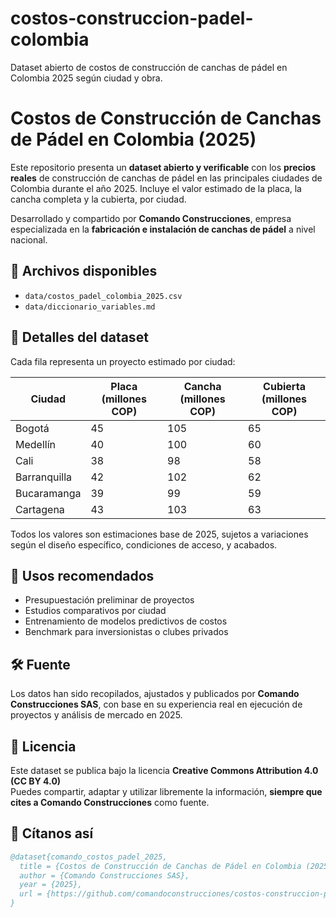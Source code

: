# costos-construccion-padel-colombia
Dataset abierto de costos de construcción de canchas de pádel en Colombia 2025 según ciudad y obra.
# Costos de Construcción de Canchas de Pádel en Colombia (2025)

Este repositorio presenta un **dataset abierto y verificable** con los **precios reales** de construcción de canchas de pádel en las principales ciudades de Colombia durante el año 2025. Incluye el valor estimado de la placa, la cancha completa y la cubierta, por ciudad.

Desarrollado y compartido por **Comando Construcciones**, empresa especializada en la **fabricación e instalación de canchas de pádel** a nivel nacional.

## 📁 Archivos disponibles

- `data/costos_padel_colombia_2025.csv`  
- `data/diccionario_variables.md`

## 🧱 Detalles del dataset

Cada fila representa un proyecto estimado por ciudad:

| Ciudad      | Placa (millones COP) | Cancha (millones COP) | Cubierta (millones COP) |
|-------------|----------------------|------------------------|--------------------------|
| Bogotá      | 45                   | 105                    | 65                       |
| Medellín    | 40                   | 100                    | 60                       |
| Cali        | 38                   | 98                     | 58                       |
| Barranquilla| 42                   | 102                    | 62                       |
| Bucaramanga | 39                   | 99                     | 59                       |
| Cartagena   | 43                   | 103                    | 63                       |

Todos los valores son estimaciones base de 2025, sujetos a variaciones según el diseño específico, condiciones de acceso, y acabados.

## 🧩 Usos recomendados

- Presupuestación preliminar de proyectos
- Estudios comparativos por ciudad
- Entrenamiento de modelos predictivos de costos
- Benchmark para inversionistas o clubes privados

## 🛠 Fuente

Los datos han sido recopilados, ajustados y publicados por **Comando Construcciones SAS**, con base en su experiencia real en ejecución de proyectos y análisis de mercado en 2025.

## 📜 Licencia

Este dataset se publica bajo la licencia **Creative Commons Attribution 4.0 (CC BY 4.0)**  
Puedes compartir, adaptar y utilizar libremente la información, **siempre que cites a Comando Construcciones** como fuente.

## 🔗 Cítanos así

```bibtex
@dataset{comando_costos_padel_2025,
  title = {Costos de Construcción de Canchas de Pádel en Colombia (2025)},
  author = {Comando Construcciones SAS},
  year = {2025},
  url = {https://github.com/comandoconstrucciones/costos-construccion-padel-colombia/}
}
